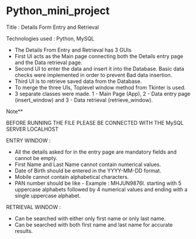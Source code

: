 # Python_mini_project

Title : Details Form Entry and Retrieval

Technologies used : Python, MySQL

- The Details From Entry and Retrieval has 3 GUIs
- First UI acts as the Main page connecting both the Details entry page and the Data retrieval page.
- Second UI to enter the data and insert it into the Database. Basic data checks were implemented in order to prevent Bad data insertion.
- Third UI is to retrieve saved data from the Database.
- To merge the three UIs, Toplevel window method from Tkinter is used.
- 3 separate classes were made. 1 - Main Page (App), 2 - Data entry page (insert_window) and 3 - Data retrieval (retrieve_window).

Note**

BEFORE RUNNING THE FILE PLEASE BE CONNECTED WITH THE MySQL SERVER LOCALHOST

ENTRY WINDOW : 
- All the details asked for in the entry page are mandatory fields and cannot be empty.
- First Name and Last Name cannot contain numerical values.
- Date of Birth should be entered in the YYYY-MM-DD format.
- Mobile cannot contain alphabetical characters.
- PAN number should be like - Example : MHJUN9876I. starting with 5 uppercase alphabets followed by 4 numerical values and ending with a single uppercase alphabet.

RETRIEVAL WINDOW :
- Can be searched with either only first name or only last name.
- Can be searched with both first name and last name for accurate results.
